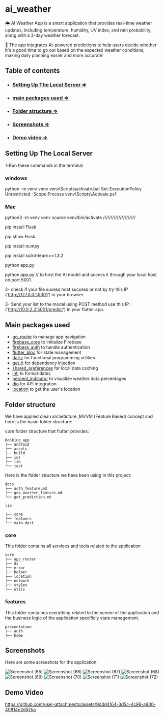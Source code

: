 
# ai_weather
🌦 AI Weather App is a smart application that provides real-time weather updates, including temperature, humidity, UV index, and rain probability, along with a 3-day weather forecast.

🤖 The app integrates AI-powered predictions to help users decide whether it's a good time to go out based on the expected weather conditions, making daily planning easier and more accurate!

## Table of contents
- ### [Setting Up The Local Server =>](#setting_up_the_local_server)
- ### [main packages used =>](#main-packages-used)
- ### [Folder structure =>](#folder-structure)
- ### [Screenshots =>](#screenshots)
- ### [Demo video =>](#demo-video)


## Setting Up The Local Server
1-Run these commands in the terminal

### windows
python -m venv venv
venv\Scripts\activate.bat
Set-ExecutionPolicy Unrestricted -Scope Process
venv\Scripts\Activate.ps1

### Mac
python3 -m venv venv
source venv/bin/activate
/////////////////////

pip install Flask

pip show Flask

pip install numpy

pip install scikit-learn==1.3.2

python app.py

python app.py // to host the AI model and access it through your local host on port 5001.

2- check if your file sucess host success or not by try this IP ('http://127.0.0.1:5001') in your browser.

3- Send your list to the model using POST method use this IP : ('http://10.0.2.2:5001/predict') in your flutter app.

## Main packages used

- [go_router](https://pub.dev/packages/go_router) to manage app navigation
- [firebase_core](https://pub.dev/packages/firebase_core) to initialize Firebase
- [firebase_auth](https://pub.dev/packages/firebase_auth) to handle authentication
- [flutter_bloc](https://pub.dev/packages/flutter_bloc) for state management
- [dartz](https://pub.dev/packages/dartz) for functional programming utilities
- [get_it](https://pub.dev/packages/get_it) for dependency injection
- [shared_preferences](https://pub.dev/packages/shared_preferences) for local data caching
- [intl](https://pub.dev/packages/intl) to format dates
- [percent_indicator](https://pub.dev/packages/percent_indicator) to visualize weather data percentages
- [dio](https://pub.dev/packages/dio) for API integration
- [location](https://pub.dev/packages/location) to get the user's location


## Folder structure
We have applied clean archeticture ,MVVM (Feature Based)  concept and here is the basic folder structure:

core folder structure that flutter provides:
```
booking_app
├── android
├── assets
├── build
├── ios
├── lib
└── test
```
Here is the folder structure we have been using in this project:
```
docs
├── auth_feature.md
├── geo_weather_feature.md
└── get_prediction.md

lib

├── core
├── featuers
└── main.dart
```
### core
This folder contains all services and tools related to the application
```
core
├── app_router
├── di                      
├── error
├── helper
├── location       
├── network                 
├── styles               
└── utils                   
```
### features
This folder containes everything related to the screen of the application and the business logic of the application specificly state management.
```
presentation
├── auth
├── home
```
## Screenshots
Here are some screeshots for the application:


![Screenshot (65)](https://github.com/user-attachments/assets/f9cda08c-b476-4a68-9a5b-a6ec7d759586)
![Screenshot (66)](https://github.com/user-attachments/assets/54b0dc3a-8884-49bc-bcbe-9493629a8c8a)
![Screenshot (67)](https://github.com/user-attachments/assets/52d21d88-8eb9-4253-8ca8-fcf0225ff73a)
![Screenshot (68)](https://github.com/user-attachments/assets/a147bd5a-3c9b-450b-b497-f153f74cb1c1)
![Screenshot (69)](https://github.com/user-attachments/assets/46f29452-393d-4d63-9c1d-38f3574f9c6e)
![Screenshot (70)](https://github.com/user-attachments/assets/56a6a58e-b7ac-4ed2-bc4f-d4a283689737)
![Screenshot (71)](https://github.com/user-attachments/assets/9ee72e6f-76ae-4ed0-91bf-1328156f107e)
![Screenshot (72)](https://github.com/user-attachments/assets/42cdb4ab-ad4a-4b97-87e0-88962fbc6029)

## Demo Video
https://github.com/user-attachments/assets/9ddd4164-3d5c-4c98-a830-40814e2d52ba
